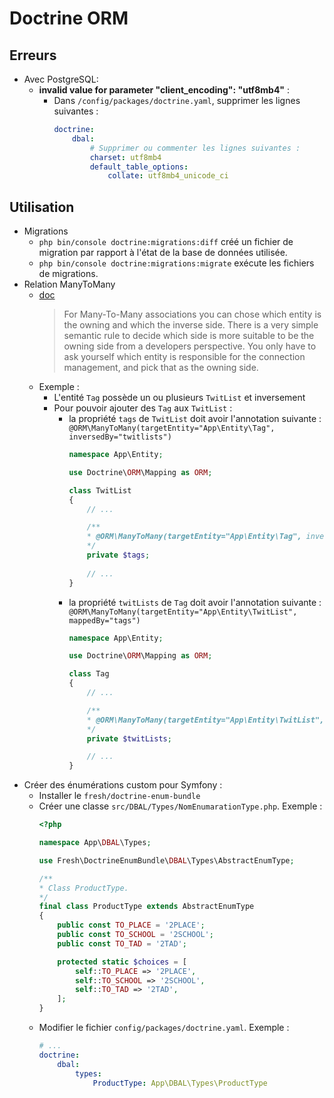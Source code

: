 # Doctrine ORM

## Erreurs

* Avec PostgreSQL:
    * **invalid value for parameter "client_encoding": "utf8mb4"** :
        * Dans `/config/packages/doctrine.yaml`, supprimer les lignes suivantes  :
            ```yaml
            doctrine:
                dbal:
                    # Supprimer ou commenter les lignes suivantes :
                    charset: utf8mb4
                    default_table_options:
                        collate: utf8mb4_unicode_ci
            ```

## Utilisation

* Migrations
    * `php bin/console doctrine:migrations:diff` créé un fichier de migration par rapport à l'état de la base de données utilisée.
    * `php bin/console doctrine:migrations:migrate` exécute les fichiers de migrations.
* Relation ManyToMany
    * [doc](https://www.doctrine-project.org/projects/doctrine-orm/en/2.6/reference/association-mapping.html#owning-and-inverse-side-on-a-manytomany-association)
        > For Many-To-Many associations you can chose which entity is the owning and which the inverse side. There is a very simple semantic rule to decide which side is more suitable to be the owning side from a developers perspective. You only have to ask yourself which entity is responsible for the connection management, and pick that as the owning side.
    * Exemple :
        * L'entité `Tag` possède un ou plusieurs `TwitList` et inversement
        * Pour pouvoir ajouter des `Tag` aux `TwitList` :
            * la propriété `tags` de `TwitList` doit avoir l'annotation suivante : `@ORM\ManyToMany(targetEntity="App\Entity\Tag", inversedBy="twitlists")`
                ```php
                namespace App\Entity;

                use Doctrine\ORM\Mapping as ORM;
                
                class TwitList
                {
                    // ...

                    /**
                    * @ORM\ManyToMany(targetEntity="App\Entity\Tag", inversedBy="twitLists")
                    */
                    private $tags;
                    
                    // ...
                }
                ```
            * la propriété `twitLists` de `Tag` doit avoir l'annotation suivante : `@ORM\ManyToMany(targetEntity="App\Entity\TwitList", mappedBy="tags")`
                ```php
                namespace App\Entity;

                use Doctrine\ORM\Mapping as ORM;

                class Tag
                {
                    // ...

                    /**
                    * @ORM\ManyToMany(targetEntity="App\Entity\TwitList", mappedBy="tags")
                    */
                    private $twitLists;

                    // ...
                }
                ```
* Créer des énumérations custom pour Symfony :
    * Installer le `fresh/doctrine-enum-bundle`
    * Créer une classe `src/DBAL/Types/NomEnumarationType.php`. Exemple :
        ```php
        <?php

        namespace App\DBAL\Types;

        use Fresh\DoctrineEnumBundle\DBAL\Types\AbstractEnumType;

        /**
        * Class ProductType.
        */
        final class ProductType extends AbstractEnumType
        {
            public const TO_PLACE = '2PLACE';
            public const TO_SCHOOL = '2SCHOOL';
            public const TO_TAD = '2TAD';

            protected static $choices = [
                self::TO_PLACE => '2PLACE',
                self::TO_SCHOOL => '2SCHOOL',
                self::TO_TAD => '2TAD',
            ];
        }
        ```
    * Modifier le fichier `config/packages/doctrine.yaml`. Exemple :
        ```yaml
        # ...
        doctrine:
            dbal:
                types:
                    ProductType: App\DBAL\Types\ProductType
        ```